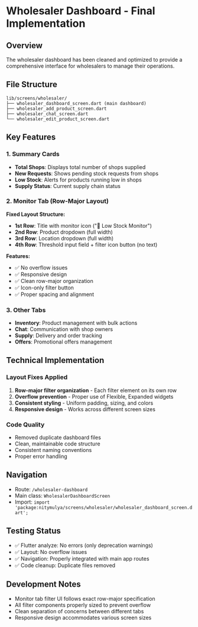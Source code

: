 # Wholesaler Dashboard - Final Implementation

## Overview
The wholesaler dashboard has been cleaned and optimized to provide a comprehensive interface for wholesalers to manage their operations.

## File Structure
```
lib/screens/wholesaler/
├── wholesaler_dashboard_screen.dart (main dashboard)
├── wholesaler_add_product_screen.dart
├── wholesaler_chat_screen.dart
└── wholesaler_edit_product_screen.dart
```

## Key Features

### 1. Summary Cards
- **Total Shops**: Displays total number of shops supplied
- **New Requests**: Shows pending stock requests from shops  
- **Low Stock**: Alerts for products running low in shops
- **Supply Status**: Current supply chain status

### 2. Monitor Tab (Row-Major Layout)
**Fixed Layout Structure:**
- **1st Row**: Title with monitor icon ("🛒 Low Stock Monitor")
- **2nd Row**: Product dropdown (full width)
- **3rd Row**: Location dropdown (full width)
- **4th Row**: Threshold input field + filter icon button (no text)

**Features:**
- ✅ No overflow issues
- ✅ Responsive design
- ✅ Clean row-major organization
- ✅ Icon-only filter button
- ✅ Proper spacing and alignment

### 3. Other Tabs
- **Inventory**: Product management with bulk actions
- **Chat**: Communication with shop owners
- **Supply**: Delivery and order tracking
- **Offers**: Promotional offers management

## Technical Implementation

### Layout Fixes Applied
1. **Row-major filter organization** - Each filter element on its own row
2. **Overflow prevention** - Proper use of Flexible, Expanded widgets
3. **Consistent styling** - Uniform padding, sizing, and colors
4. **Responsive design** - Works across different screen sizes

### Code Quality
- Removed duplicate dashboard files
- Clean, maintainable code structure
- Consistent naming conventions
- Proper error handling

## Navigation
- Route: `/wholesaler-dashboard`
- Main class: `WholesalerDashboardScreen`
- Import: `import 'package:nitymulya/screens/wholesaler/wholesaler_dashboard_screen.dart';`

## Testing Status
- ✅ Flutter analyze: No errors (only deprecation warnings)
- ✅ Layout: No overflow issues
- ✅ Navigation: Properly integrated with main app routes
- ✅ Code cleanup: Duplicate files removed

## Development Notes
- Monitor tab filter UI follows exact row-major specification
- All filter components properly sized to prevent overflow
- Clean separation of concerns between different tabs
- Responsive design accommodates various screen sizes
